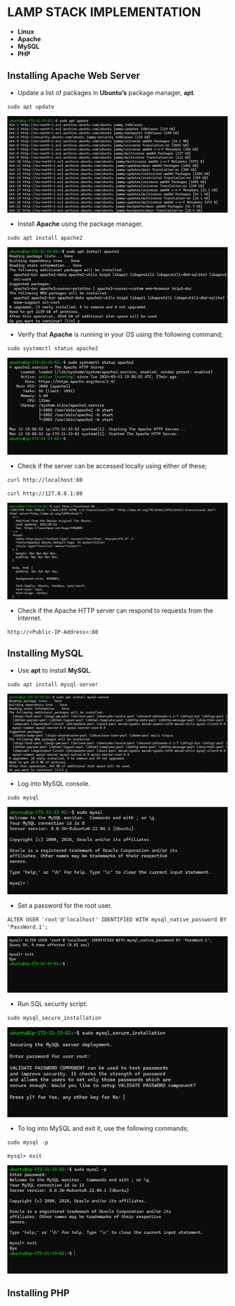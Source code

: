 # LAMP STACK IMPLEMENTATION
- **Linux** 
- **Apache** 
- **MySQL** 
- **PHP**

## Installing Apache Web Server

- Update a list of packages in **Ubuntu’s** package manager, **apt**. 

`sudo apt update`

![sudo apt update](<Images/apt update.png>)

- Install **Apache** using the package manager.

`sudo apt install apache2`

![sudo apt install apache2](<Images/apt install apache2.png>)

- Verify that **Apache** is running in your OS using the following command;

`sudo systemctl status apache2`

![systemctl status](<Images/sudo systemctl status apache2.png>)

- Check if the server can be accessed locally using either of these; 

 `curl http://localhost:80`  

`curl http://127.0.0.1:80`

![check local connection](<Images/port 80.png>)

- Check if the Apache HTTP server can respond to requests from the internet.

`http://<Public-IP-Address>:80`

## Installing MySQL

- Use **apt** to install **MySQL**.

`sudo apt install mysql-server`

![apt install mysql](<Images/apt install MySQL server.png>)

- Log into MySQL console.

`sudo mysql`

![sudo mysql](<Images/sudo mysql.png>)

- Set a password for the root user.

`ALTER USER 'root'@'localhost' IDENTIFIED WITH mysql_native_password BY 'PassWord.1';`

![password and exit](<Images/change password and exit.png>)

- Run SQL security script.

`sudo mysql_secure_installation`

![mysql security](<Images/mysql security.png>)

- To log into MySQL and exit it, use the following commands;

`sudo mysql -p`

`mysql> exit`

![enter and exit mysql](<Images/enter and exit.png>)

## Installing PHP

